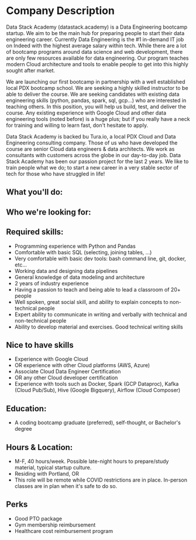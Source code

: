 
# Company Description

Data Stack Academy (datastack.academy) is a Data Engineering bootcamp startup. We aim to be the main
hub for preparing people to start their data engineering career. Currently Data Engineering is the 
#1 in-demand IT job on Indeed with the highest average salary within tech. While there are a lot of 
bootcamp programs around data science and web development, there are only few resources available for
data engineering. Our program teaches modern Cloud architecture and tools to enable people to get into
this highly sought after market. 

We are launching our  first bootcamp in partnership with a well established local PDX bootcamp 
school. We are seeking a highly skilled instructor to be able to deliver the course. We are seeking
candidates with existing data engineering skills (python, pandas, spark, sql, gcp...) who are 
interested in teaching others. In this position, you will help us build, test, and deliver the course.
Any existing experience with Google Cloud and other data engineering tools (noted before) is a huge 
plus; but if you really have a neck for training and willing to learn fast, don't hesitate to apply.

Data Stack Academy is backed bu Tura.io, a local PDX Cloud and Data Engineering consulting company.
Those of us who have developed the course are senior Cloud data engineers & data architects. We work 
as consultants with customers across the globe in our day-to-day job. Data Stack Academy has been our
passion project for the last 2 years. We like to train people what we do; to start a new career in a very
stable sector of tech for those who have struggled in life! 


## What you'll do:


## Who we're looking for:


## Required skills:

- Programming experience with Python and Pandas
- Comfortable with basic SQL (selecting, joining tables, ...)
- Very comfortable with basic dev tools: bash command line, git, docker, etc...
- Working data and designing data pipelines
- General knowledge of data modeling and architecture
- 2 years of industry experience
- Having a passion to teach and being able to lead a classroom of 20+ people
- Well spoken, great social skill, and ability to explain concepts to non-technical people
- Expert ability to communicate in writing and verbally with technical and non-technical people
- Ability to develop material and exercises. Good technical writing skills

## Nice to have skills

- Experience with Google Cloud
- OR experience with other Cloud platforms (AWS, Azure)
- Associate Cloud Data Engineer Certification
- OR any other Cloud developer certification 
- Experience with tools such as Docker, Spark (GCP Dataproc), Kafka (Cloud Pub/Sub), Hive (Google Bigquery), Airflow (Cloud Composer)


## Education:
- A coding bootcamp graduate (preferred), self-thought, or Bachelor's degree


## Hours & Location:
- M-F, 40 hours/week. Possible late-night hours to prepare/study material, typical startup culture. 
- Residing with Portland, OR
- This role will be remote while COVID restrictions are in place. In-person classes are in plan when it's safe to do so.

## Perks
- Good PTO package
- Gym membership reimbursement
- Healthcare cost reimbursement program
